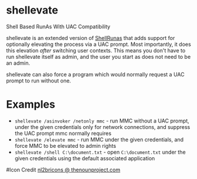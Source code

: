 # shellevate
Shell Based RunAs With UAC Compatibility

shellevate is an extended version of [ShellRunas](https://technet.microsoft.com/en-us/sysinternals/shellrunas.aspx)
that adds support for optionally elevating the process via a UAC prompt. 
Most importantly, it does this elevation _after_ switching user contexts.
This means you don't have to run shellevate itself as admin, and the user you start as does not need to be an admin.

shellevate can also force a program which would normally request a UAC prompt to run without one.

# Examples
- `shellevate /asinvoker /netonly mmc` - run MMC without a UAC prompt, under the given credentials only for network connections,
and suppress the UAC prompt mmc normally requires
- `shellevate /elevate mmc` - run MMC under the given credentials, and force MMC to be elevated to admin rights
- `shellevate /shell C:\document.txt` - open `C:\document.txt` under the given credentials using the default associated application

#Icon Credit
[nl2bricons @ thenounproject.com](https://thenounproject.com/nl2bricons/collection/terminal-cmd/?oq=shell&cidx=2&i=472620)
